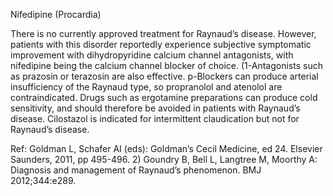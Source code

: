 Nifedipine (Procardia)

There is no currently approved treatment for Raynaud’s disease. However, patients with this disorder reportedly experience subjective symptomatic improvement with dihydropyridine calcium channel antagonists, with nifedipine being the calcium channel blocker of choice. (1-Antagonists such as prazosin or terazosin are also effective. p-Blockers can produce arterial insufficiency of the Raynaud type, so propranolol and atenolol are contraindicated. Drugs such as ergotamine preparations can produce cold sensitivity, and should therefore be avoided in patients with Raynaud’s disease. Cilostazol is indicated for intermittent claudication but not for Raynaud’s disease.

Ref:  Goldman L, Schafer AI (eds): Goldman’s Cecil Medicine, ed 24. Elsevier Saunders, 2011, pp 495-496. 2) Goundry B, Bell L, Langtree M, Moorthy A: Diagnosis and management of Raynaud’s phenomenon. BMJ 2012;344:e289.